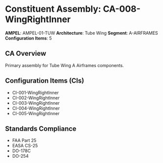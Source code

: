# Constituent Assembly: CA-008-WingRightInner

**AMPEL**: AMPEL-01-TUW
**Architecture**: Tube Wing
**Segment**: A-AIRFRAMES
**Configuration Items**: 5

## CA Overview
Primary assembly for Tube Wing A Airframes components.

## Configuration Items (CIs)
- CI-001-WingRightInner
- CI-002-WingRightInner
- CI-003-WingRightInner
- CI-004-WingRightInner
- CI-005-WingRightInner

## Standards Compliance
- FAA Part 25
- EASA CS-25
- DO-178C
- DO-254
